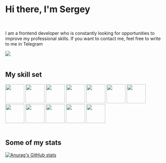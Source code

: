 <h1>Hi there, I'm Sergey</h1>
<br />

I am a frontend developer who is constantly looking for opportunities to improve my professional skills. If you want to contact me, feel free to write to me in Telegram
<div>
  <a href="https://t.me/SergAsEnt" target="_blank" rel="noopener">
    <img src="https://img.shields.io/badge/-Telegram-090909?style=for-the-badge&logo=telegram&logoColor=27A0D9" />
  </a>
</div>

<br />

<h2>My skill set</h2>
<div>
  <img src="https://cdn.jsdelivr.net/gh/devicons/devicon/icons/html5/html5-plain-wordmark.svg" width="60" height="60" />
  <img src="https://cdn.jsdelivr.net/gh/devicons/devicon/icons/css3/css3-plain-wordmark.svg" width="60" height="60" />
  <img src="https://cdn.jsdelivr.net/gh/devicons/devicon/icons/javascript/javascript-original.svg" width="60" height="60" />
  <img src="https://cdn.jsdelivr.net/gh/devicons/devicon/icons/react/react-original-wordmark.svg" width="60" height="60" />
  <img src="https://cdn.jsdelivr.net/gh/devicons/devicon/icons/git/git-plain-wordmark.svg" width="60" height="60" />
  <img src="https://cdn.jsdelivr.net/gh/devicons/devicon/icons/webpack/webpack-plain-wordmark.svg" width="60" height="60" />
  <img src="https://cdn.jsdelivr.net/gh/devicons/devicon/icons/eslint/eslint-original-wordmark.svg" width="60" height="60" />
</div>
<div>
  <img src="https://cdn.jsdelivr.net/gh/devicons/devicon/icons/nodejs/nodejs-plain-wordmark.svg" width="60" height="60" />
  <img src="https://cdn.jsdelivr.net/gh/devicons/devicon/icons/express/express-original-wordmark.svg" width="60" height="60" />
  <img src="https://cdn.jsdelivr.net/gh/devicons/devicon/icons/mongodb/mongodb-plain-wordmark.svg" width="60" height="60" />
  <img src="https://cdn.jsdelivr.net/gh/devicons/devicon/icons/nginx/nginx-original.svg" width="60" height="60" />
  <img src="https://cdn.jsdelivr.net/gh/devicons/devicon/icons/bash/bash-original.svg" width="60" height="60" />
</div>
<br />

<h2>Some of my stats</h2>

[![Anurag's GitHub stats](https://github-readme-stats.vercel.app/api?username=sergasent)](https://github.com/anuraghazra/github-readme-stats)

<!--
**sergasent/sergasent** is a ✨ _special_ ✨ repository because its `README.md` (this file) appears on your GitHub profile.

Here are some ideas to get you started:

- 🌱 I’m currently learning ...
- 👯 I’m looking to collaborate on ...
- 🤔 I’m looking for help with ...
- 💬 Ask me about ...
- 📫 How to reach me: ...
- 😄 Pronouns: ...
- ⚡ Fun fact: ...
-->
